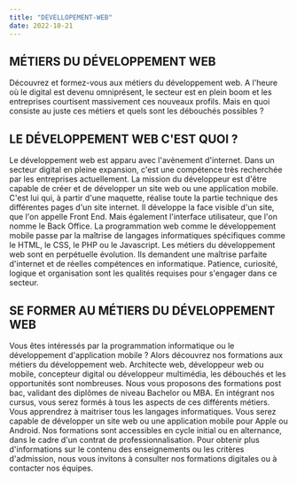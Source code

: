 ```yaml
---
title: "DEVELLOPEMENT-WEB"
date: 2022-10-21
---
```


##  MÉTIERS DU DÉVELOPPEMENT WEB

Découvrez et formez-vous aux métiers du développement web.
A l'heure où le digital est devenu omniprésent, le secteur est en plein boom et les entreprises courtisent massivement ces nouveaux profils.
Mais en quoi consiste au juste ces métiers et quels sont les débouchés possibles ?

##  LE DÉVELOPPEMENT WEB C'EST QUOI ?

Le développement web est apparu avec l'avènement d'internet. 
Dans un secteur digital en pleine expansion, c'est une compétence très recherchée par les entreprises actuellement. 
La mission du développeur est d'être capable de créer et de développer un site web ou une application mobile. 
C'est lui qui, à partir d'une maquette, réalise toute la partie technique des différentes pages d'un site internet. Il développe la face visible d'un site, que l'on appelle Front End.
Mais également l'interface utilisateur, que l'on nomme le Back Office. La programmation web comme le développement mobile passe par la maîtrise de langages informatiques spécifiques comme le HTML, le CSS, le PHP ou le Javascript. Les métiers du développement web sont en perpétuelle évolution. Ils demandent une maîtrise parfaite d'internet et de réelles compétences en informatique. Patience, curiosité, logique et organisation sont les qualités requises pour s'engager dans ce secteur.

##  SE FORMER AU MÉTIERS DU DÉVELOPPEMENT WEB
Vous êtes intéressés par la programmation informatique ou le développement d'application mobile ? Alors découvrez nos formations aux métiers du développement web. Architecte web, développeur web ou mobile, concepteur digital ou développeur multimédia, les débouchés et les opportunités sont nombreuses. Nous vous proposons des formations post bac, validant des diplômes de niveau Bachelor ou MBA. En intégrant nos cursus, vous serez formés à tous les aspects de ces différents métiers. Vous apprendrez à maitriser tous les langages informatiques. Vous serez capable de développer un site web ou une application mobile pour Apple ou Android. Nos formations sont accessibles en cycle initial ou en alternance, dans le cadre d'un contrat de professionnalisation. Pour obtenir plus d'informations sur le contenu des enseignements ou les critères d'admission, nous vous invitons à consulter nos formations digitales ou à contacter nos équipes.
